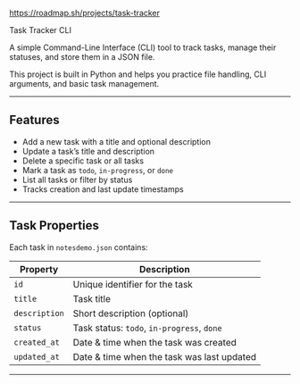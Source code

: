 https://roadmap.sh/projects/task-tracker

Task Tracker CLI

A simple Command-Line Interface (CLI) tool to track tasks, manage their statuses, and store them in a JSON file.

This project is built in Python and helps you practice file handling, CLI arguments, and basic task management.

---

## Features

* Add a new task with a title and optional description
* Update a task’s title and description
* Delete a specific task or all tasks
* Mark a task as `todo`, `in-progress`, or `done`
* List all tasks or filter by status
* Tracks creation and last update timestamps

---

## Task Properties

Each task in `notesdemo.json` contains:

| Property      | Description                                |
| ------------- | ------------------------------------------ |
| `id`          | Unique identifier for the task             |
| `title`       | Task title                                 |
| `description` | Short description (optional)               |
| `status`      | Task status: `todo`, `in-progress`, `done` |
| `created_at`  | Date & time when the task was created      |
| `updated_at`  | Date & time when the task was last updated |

---




